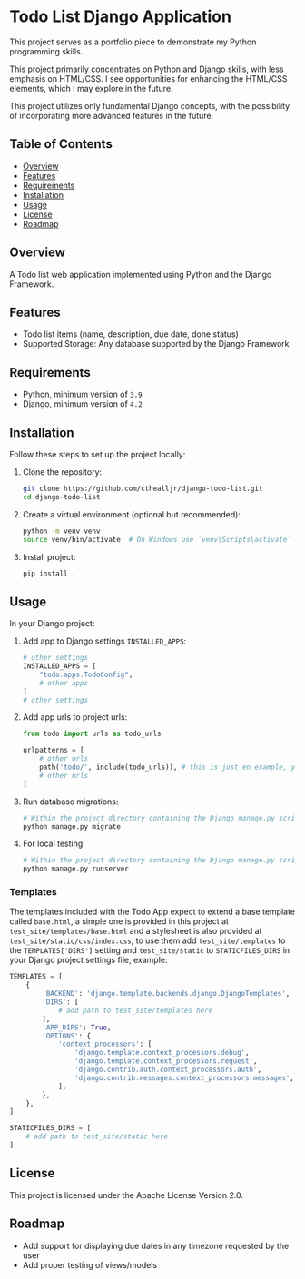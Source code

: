 # Todo List Django Application

This project serves as a portfolio piece to demonstrate my Python programming skills.

This project primarily concentrates on Python and Django skills, with less emphasis on HTML/CSS. I see opportunities for enhancing the HTML/CSS elements, which I may explore in the future.

This project utilizes only fundamental Django concepts, with the possibility of incorporating more advanced features in the future.

## Table of Contents

- [Overview](#overview)
- [Features](#features)
- [Requirements](#requirements)
- [Installation](#installation)
- [Usage](#usage)
- [License](#license)
- [Roadmap](#roadmap)

## Overview

A Todo list web application implemented using Python and the Django Framework.

## Features

- Todo list items (name, description, due date, done status)
- Supported Storage: Any database supported by the Django Framework

## Requirements

- Python, minimum version of `3.9`
- Django, minimum version of `4.2`

## Installation

Follow these steps to set up the project locally:

1. Clone the repository:
   ```bash
   git clone https://github.com/cthealljr/django-todo-list.git
   cd django-todo-list
   ```
2. Create a virtual environment (optional but recommended):
    ```bash
    python -m venv venv
    source venv/bin/activate  # On Windows use `venv\Scripts\activate`
    ```
3. Install project:
    ```bash
    pip install .
    ```

## Usage

In your Django project:

1. Add app to Django settings `INSTALLED_APPS`:
    ```python
    # other settings
    INSTALLED_APPS = [
        "todo.apps.TodoConfig",
        # other apps
    ]
    # other settings
    ```

2. Add app urls to project urls:
    ```python
    from todo import urls as todo_urls

    urlpatterns = [
        # other urls
        path('todo/', include(todo_urls)), # this is just en example, you can whatever path you want, even "/" if this is the only app.
        # other urls
    ]
    ```

3. Run database migrations:
    ```bash
    # Within the project directory containing the Django manage.py script
    python manage.py migrate
    ```

4. For local testing:
    ```bash
    # Within the project directory containing the Django manage.py script
    python manage.py runserver
    ```

### Templates

The templates included with the Todo App expect to extend a base template called `base.html`, a simple one is provided in this project at `test_site/templates/base.html` and a stylesheet is also provided at `test_site/static/css/index.css`, to use them add `test_site/templates` to the `TEMPLATES['DIRS']` setting and `test_site/static` to `STATICFILES_DIRS` in your Django project settings file, example:
```python
TEMPLATES = [
    {
        'BACKEND': 'django.template.backends.django.DjangoTemplates',
        'DIRS': [
            # add path to test_site/templates here
        ],
        'APP_DIRS': True,
        'OPTIONS': {
            'context_processors': [
                'django.template.context_processors.debug',
                'django.template.context_processors.request',
                'django.contrib.auth.context_processors.auth',
                'django.contrib.messages.context_processors.messages',
            ],
        },
    },
]

STATICFILES_DIRS = [
    # add path to test_site/static here
]
```

## License

This project is licensed under the Apache License Version 2.0.

## Roadmap

- Add support for displaying due dates in any timezone requested by the user
- Add proper testing of views/models
